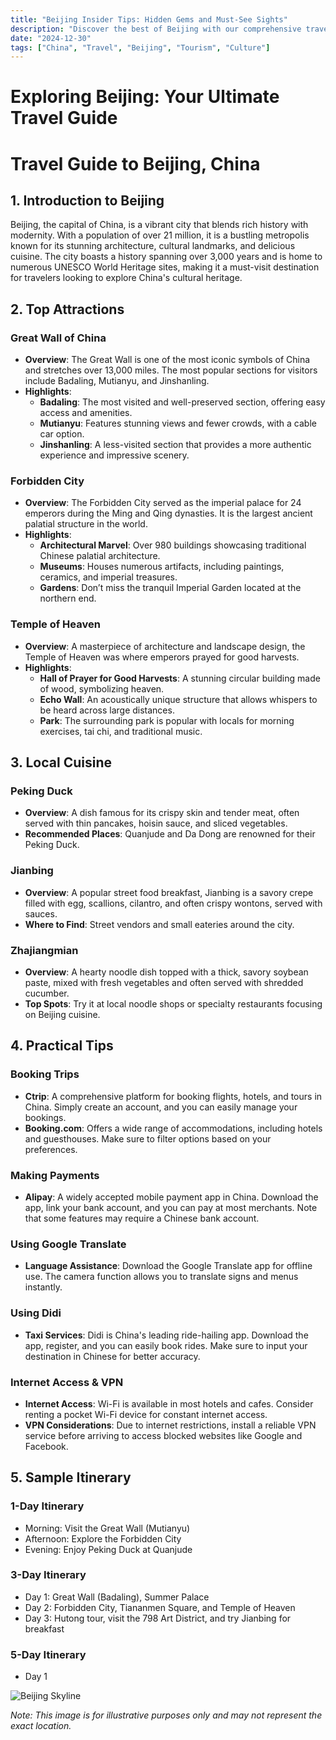 ```yaml
---
title: "Beijing Insider Tips: Hidden Gems and Must-See Sights"
description: "Discover the best of Beijing with our comprehensive travel guide. Explore top attractions, savor local cuisine, and get insider tips for an unforgettable Chinese adventure."
date: "2024-12-30"
tags: ["China", "Travel", "Beijing", "Tourism", "Culture"]
---
```


# Exploring Beijing: Your Ultimate Travel Guide

# Travel Guide to Beijing, China

## 1. Introduction to Beijing

Beijing, the capital of China, is a vibrant city that blends rich history with modernity. With a population of over 21 million, it is a bustling metropolis known for its stunning architecture, cultural landmarks, and delicious cuisine. The city boasts a history spanning over 3,000 years and is home to numerous UNESCO World Heritage sites, making it a must-visit destination for travelers looking to explore China's cultural heritage.

## 2. Top Attractions

### Great Wall of China
- **Overview**: The Great Wall is one of the most iconic symbols of China and stretches over 13,000 miles. The most popular sections for visitors include Badaling, Mutianyu, and Jinshanling.
- **Highlights**:
  - **Badaling**: The most visited and well-preserved section, offering easy access and amenities.
  - **Mutianyu**: Features stunning views and fewer crowds, with a cable car option.
  - **Jinshanling**: A less-visited section that provides a more authentic experience and impressive scenery.

### Forbidden City
- **Overview**: The Forbidden City served as the imperial palace for 24 emperors during the Ming and Qing dynasties. It is the largest ancient palatial structure in the world.
- **Highlights**:
  - **Architectural Marvel**: Over 980 buildings showcasing traditional Chinese palatial architecture.
  - **Museums**: Houses numerous artifacts, including paintings, ceramics, and imperial treasures.
  - **Gardens**: Don’t miss the tranquil Imperial Garden located at the northern end.

### Temple of Heaven
- **Overview**: A masterpiece of architecture and landscape design, the Temple of Heaven was where emperors prayed for good harvests.
- **Highlights**:
  - **Hall of Prayer for Good Harvests**: A stunning circular building made of wood, symbolizing heaven.
  - **Echo Wall**: An acoustically unique structure that allows whispers to be heard across large distances.
  - **Park**: The surrounding park is popular with locals for morning exercises, tai chi, and traditional music.

## 3. Local Cuisine

### Peking Duck
- **Overview**: A dish famous for its crispy skin and tender meat, often served with thin pancakes, hoisin sauce, and sliced vegetables.
- **Recommended Places**: Quanjude and Da Dong are renowned for their Peking Duck.

### Jianbing
- **Overview**: A popular street food breakfast, Jianbing is a savory crepe filled with egg, scallions, cilantro, and often crispy wontons, served with sauces.
- **Where to Find**: Street vendors and small eateries around the city.

### Zhajiangmian
- **Overview**: A hearty noodle dish topped with a thick, savory soybean paste, mixed with fresh vegetables and often served with shredded cucumber.
- **Top Spots**: Try it at local noodle shops or specialty restaurants focusing on Beijing cuisine.

## 4. Practical Tips

### Booking Trips
- **Ctrip**: A comprehensive platform for booking flights, hotels, and tours in China. Simply create an account, and you can easily manage your bookings.
- **Booking.com**: Offers a wide range of accommodations, including hotels and guesthouses. Make sure to filter options based on your preferences.

### Making Payments
- **Alipay**: A widely accepted mobile payment app in China. Download the app, link your bank account, and you can pay at most merchants. Note that some features may require a Chinese bank account.

### Using Google Translate
- **Language Assistance**: Download the Google Translate app for offline use. The camera function allows you to translate signs and menus instantly.

### Using Didi
- **Taxi Services**: Didi is China's leading ride-hailing app. Download the app, register, and you can easily book rides. Make sure to input your destination in Chinese for better accuracy.

### Internet Access & VPN
- **Internet Access**: Wi-Fi is available in most hotels and cafes. Consider renting a pocket Wi-Fi device for constant internet access.
- **VPN Considerations**: Due to internet restrictions, install a reliable VPN service before arriving to access blocked websites like Google and Facebook.

## 5. Sample Itinerary

### 1-Day Itinerary
- Morning: Visit the Great Wall (Mutianyu)
- Afternoon: Explore the Forbidden City
- Evening: Enjoy Peking Duck at Quanjude

### 3-Day Itinerary
- Day 1: Great Wall (Badaling), Summer Palace
- Day 2: Forbidden City, Tiananmen Square, and Temple of Heaven
- Day 3: Hutong tour, visit the 798 Art District, and try Jianbing for breakfast

### 5-Day Itinerary
- Day 1

<img src="https://source.unsplash.com/1600x900/?Beijing,cityscape" alt="Beijing Skyline" loading="lazy">

*Note: This image is for illustrative purposes only and may not represent the exact location.*

